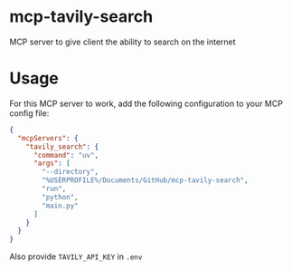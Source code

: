 # mcp-tavily-search

MCP server to give client the ability to search on the internet

# Usage

For this MCP server to work, add the following configuration to your MCP config file:

```json
{
  "mcpServers": {
    "tavily_search": {
      "command": "uv",
      "args": [
        "--directory",
        "%USERPROFILE%/Documents/GitHub/mcp-tavily-search",
        "run",
        "python",
        "main.py"
      ]
    }
  }
}
```

Also provide `TAVILY_API_KEY` in `.env`
